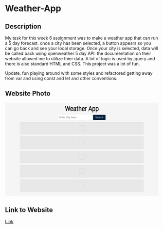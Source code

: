 # Weather-App

## Description

My task for this week 6 assignment was to make a weather app that can run a 5 day forecast. once a city has been selected, a button appears so you can go back and see your local storage. Once your city is selected, data will be called back using openweather 5 day API. the documentation on their website allowed me to utilize thier data. A lot of logic is used by jquery and there is also standard HTML and CSS. This project was a lot of fun.

Update, fun playing around with some styles and refactored getting away from var and using const and let and other conventions.


## Website Photo
![computer](assets/img/pvon11.github.io%20(4).png)

## Link to Website
[Link](https://pvon11.github.io/Weather-App/)